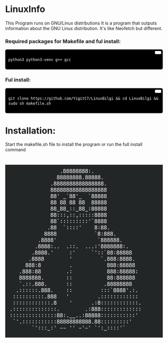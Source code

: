 # LinuxInfo
This Program runs on GNU/Linux distributions It is a program that outputs information about the GNU Linux distribution. It's like Neofetch but different.

### Required packages for Makefile and ful install:
<div style="background-color:#000; color:#fff; padding:10px; border-radius:5px; position:relative;">
  <button style="position:absolute; top:5px; right:5px; background-color:#fff; border:none; color:#000; padding:5px 10px; border-radius:3px;" onclick="navigator.clipboard.writeText('python3 python3-venv g++ gcc')"></button>
  <pre><code>python3 python3-venv g++ gcc</code></pre>
</div>

### Ful install:
<div style="background-color:#000; color:#fff; padding:10px; border-radius:5px; position:relative;">
  <button style="position:absolute; top:5px; right:5px; background-color:#fff; border:none; color:#000; padding:5px 10px; border-radius:3px;" onclick="navigator.clipboard.writeText('git clone https://github.com/YigitC7/LinuxBilgi && cd LinuxBilgi && sudo sh makefile.sh')"></button>
  <pre><code>git clone https://github.com/YigitC7/LinuxBilgi && cd LinuxBilgi && sudo sh makefile.sh</code></pre>
</div>

# Installation:
Start the makefile.sh file to install the program or run the full install command 
# 
![image](image.png)
